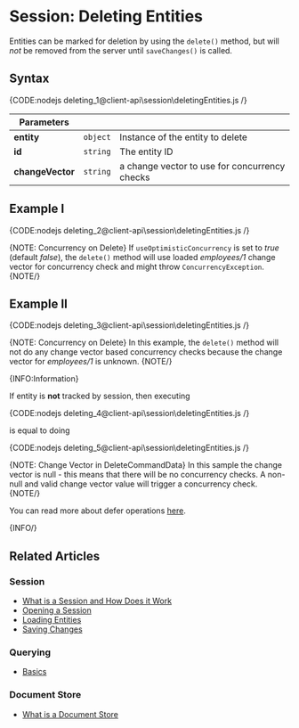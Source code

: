 # Session: Deleting Entities

Entities can be marked for deletion by using the `delete()` method, but will *not* be removed from the server until `saveChanges()` is called.

## Syntax

{CODE:nodejs deleting_1@client-api\session\deletingEntities.js /}

| Parameters | | |
| ------------- | ------------- | ----- |
| **entity** | `object` | Instance of the entity to delete |
|  **id** | `string` | The entity ID |
| **changeVector** | `string` | a change vector to use for concurrency checks |

## Example I

{CODE:nodejs deleting_2@client-api\session\deletingEntities.js /}

{NOTE: Concurrency on Delete}
If `useOptimisticConcurrency` is set to *true* (default *false*), the `delete()` method will use loaded *employees/1* change vector for concurrency check and might throw `ConcurrencyException`.
{NOTE/}

## Example II

{CODE:nodejs deleting_3@client-api\session\deletingEntities.js /}

{NOTE: Concurrency on Delete}
In this example, the `delete()` method will not do any change vector based concurrency checks because the change vector for *employees/1* is unknown.
{NOTE/}

{INFO:Information}

If entity is **not** tracked by session, then executing

{CODE:nodejs deleting_4@client-api\session\deletingEntities.js /}

is equal to doing

{CODE:nodejs deleting_5@client-api\session\deletingEntities.js /}

{NOTE: Change Vector in DeleteCommandData}
In this sample the change vector is null - this means that there will be no concurrency checks. A non-null and valid change vector value will trigger a concurrency check. 
{NOTE/}

You can read more about defer operations [here](./how-to/defer-operations).

{INFO/}

## Related Articles

### Session

- [What is a Session and How Does it Work](../../client-api/session/what-is-a-session-and-how-does-it-work) 
- [Opening a Session](../../client-api/session/opening-a-session)
- [Loading Entities](../../client-api/session/loading-entities)
- [Saving Changes](../../client-api/session/saving-changes)

### Querying

- [Basics](../../indexes/querying/basics)

### Document Store

- [What is a Document Store](../../client-api/what-is-a-document-store)
